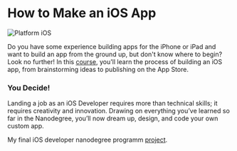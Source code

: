 # How to Make an iOS App

![Platform iOS](https://img.shields.io/badge/platform-iOS-blue.svg)

Do you have some experience building apps for the iPhone or iPad and want to build an app from the ground up, but don't know where to begin? Look no further! In this [course](https://www.udacity.com/course/how-to-make-an-ios-app--ud607), you'll learn the process of building an iOS app, from brainstorming ideas to publishing on the App Store.

### You Decide!

Landing a job as an iOS Developer requires more than technical skills; it requires creativity and innovation. Drawing on everything you’ve learned so far in the Nanodegree, you’ll now dream up, design, and code your own custom app.

My final iOS developer nanodegree programm [project](https://github.com/vanyaland/Tagger).